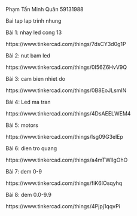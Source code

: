 Phạm Tấn Minh Quân 59131988
<p> Bai tap lap trinh nhung
<p> Bài 1: nhay led cong 13
<p> https://www.tinkercad.com/things/7dsCY3d0g1P

Bài 2: nut bam led
<p> https://www.tinkercad.com/things/0I56Z6HvV9Q

Bài 3: cam bien nhiet do
<p> https://www.tinkercad.com/things/0B8EoJLsmIN
  
Bài 4: Led ma tran
<p> https://www.tinkercad.com/things/4DsAEELWEM4
  
Bài 5: motors
<p> https://www.tinkercad.com/things/lsg09G3elEp
  
Bài 6: dien tro quang
<p> https://www.tinkercad.com/things/a4mTWlIgOhO
    
Bài 7: dem 0-9
<p> https://www.tinkercad.com/things/fiK6IOsqyhq
    
Bài 8: dem 0.0-9.9
<p> https://www.tinkercad.com/things/4Pjpj1qqvPi
